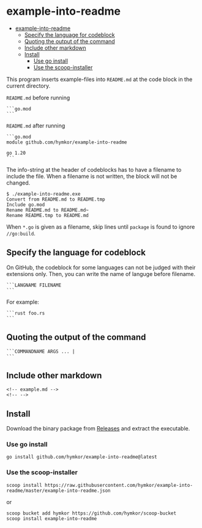 example-into-readme
===================

<!-- outline -->

- [example-into-readme](#example-into-readme)
    - [Specify the language for codeblock](#specify-the-language-for-codeblock)
    - [Quoting the output of the command](#quoting-the-output-of-the-command)
    - [Include other markdown](#include-other-markdown)
    - [Install](#install)
        - [Use go install](#use-go-install)
        - [Use the scoop-installer](#use-the-scoop-installer)

<!-- -->

This program inserts example-files into `README.md` at the code block in the current directory.

`README.md` before running

    ```go.mod
    ```

`README.md` after running

    ```go.mod
    module github.com/hymkor/example-into-readme
    
    go 1.20
    ```

The info-string at the header of codeblocks has to have a filename to include the file.
When a filename is not written, the block will not be changed.

```
$ ./example-into-readme.exe
Convert from README.md to README.tmp
Include go.mod
Rename README.md to README.md~
Rename README.tmp to README.md
```

When `*.go` is given as a filename, skip lines until `package` is found to ignore `//go:build`.

Specify the language for codeblock
----------------------------------

On GitHub, the codeblock for some languages can not be judged with their extensions only. Then, you can write the name of languge before filename.

    ```LANGNAME FILENAME
    ```

For example:

    ```rust foo.rs
    ```

Quoting the output of the command
-----

    ```COMMANDNAME ARGS ... |
    ```

Include other markdown
----------------

    <!-- example.md -->
    <!-- -->

Install
-------

Download the binary package from [Releases](https://github.com/hymkor/example-into-readme/releases) and extract the executable.


### Use go install

```
go install github.com/hymkor/example-into-readme@latest
```

### Use the scoop-installer

```
scoop install https://raw.githubusercontent.com/hymkor/example-into-readme/master/example-into-readme.json
```

or

```
scoop bucket add hymkor https://github.com/hymkor/scoop-bucket
scoop install example-into-readme
```
